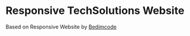 # Responsive TechSolutions Website


Based on Responsive Website by [Bedimcode](https://www.youtube.com/@Bedimcode)
